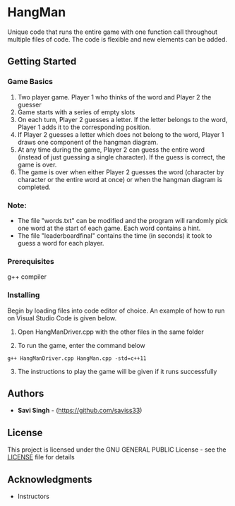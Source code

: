 # HangMan

Unique code that runs the entire game with one function call throughout multiple files of code. The code is flexible and new elements can be added.

## Getting Started

### Game Basics

1. Two player game. Player 1 who thinks of the word and Player 2 the guesser
2. Game starts with a series of empty slots
3. On each turn, Player 2 guesses a letter. If the letter belongs to the word, Player 1 adds it to the corresponding position.
4. If Player 2 guesses a letter which does not belong to the word, Player 1 draws one component of the hangman diagram.
5. At any time during the game, Player 2 can guess the entire word (instead of just guessing a single character). If the guess is correct, the game is over.
6. The game is over when either Player 2 guesses the word (character by character or the entire word at once) or when the hangman diagram is completed.


### Note:
- The file "words.txt" can be modified and the program will randomly pick one word at the start of each game. Each word contains a hint.
- The file "leaderboardfinal" contains the time (in seconds) it took to guess a word for each player.

### Prerequisites

g++ compiler

### Installing

Begin by loading files into code editor of choice. An example of how to run on Visual Studio Code is given below.


1. Open HangManDriver.cpp with the other files in the same folder

2. To run the game, enter the command below
```
g++ HangManDriver.cpp HangMan.cpp -std=c++11
```

3. The instructions to play the game will be given if it runs successfully

## Authors

* **Savi Singh** - (https://github.com/saviss33)

## License

This project is licensed under the GNU GENERAL PUBLIC License - see the [LICENSE](LICENSE) file for details

## Acknowledgments

* Instructors
